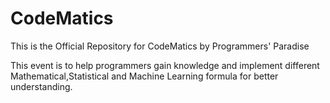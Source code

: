 # CodeMatics

This is the Official Repository for CodeMatics by Programmers' Paradise

This event is to help programmers gain knowledge and implement different Mathematical,Statistical and Machine Learning formula for better understanding.
